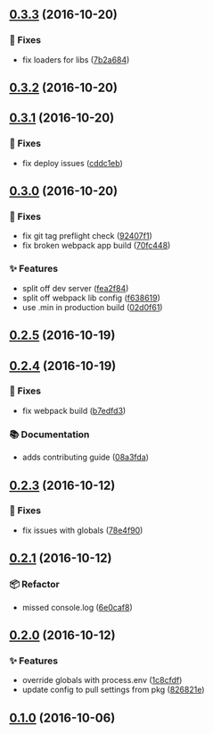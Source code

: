 ## [0.3.3](https://github.com/nci-gdc/buildjs}/compare/v0.3.2...0.3.3) (2016-10-20)

### :bug: Fixes

- fix loaders for libs ([7b2a684](https://github.com/nci-gdc/buildjs/commit/7b2a68414805c9c1e59256eb5a0e7f1b4a16d5a4))

## [0.3.2](https://github.com/nci-gdc/buildjs}/compare/v0.3.1...0.3.2) (2016-10-20)



## [0.3.1](https://github.com/nci-gdc/buildjs}/compare/v0.3.0...0.3.1) (2016-10-20)

### :bug: Fixes

- fix deploy issues ([cddc1eb](https://github.com/nci-gdc/buildjs/commit/cddc1ebfec1246c6e9e9d17725ee266b1db7a0de))

## [0.3.0](https://github.com/nci-gdc/buildjs}/compare/v0.2.5...0.3.0) (2016-10-20)

### :bug: Fixes

- fix git tag preflight check ([92407f1](https://github.com/nci-gdc/buildjs/commit/92407f195f569512e222bef7f874bc2c23538050))
- fix broken webpack app build ([70fc448](https://github.com/nci-gdc/buildjs/commit/70fc4489e643e388fa59b330a7a3918235e9fc83))

### :sparkles: Features

- split off dev server ([fea2f84](https://github.com/nci-gdc/buildjs/commit/fea2f84f7a4fbb31ff9d06ee9451e77921d02e3f))
- split off webpack lib config ([f638619](https://github.com/nci-gdc/buildjs/commit/f638619aa0200f1b6193e5690fa3e9f5faf3a74d))
- use .min in production build ([02d0f61](https://github.com/nci-gdc/buildjs/commit/02d0f61fee4c7fb0ed5c1edc101f5f5312f21446))

## [0.2.5](https://github.com/nci-gdc/buildjs}/compare/v0.2.4...0.2.5) (2016-10-19)



## [0.2.4](https://github.com/nci-gdc/buildjs}/compare/v0.2.3...0.2.4) (2016-10-19)

### :bug: Fixes

- fix webpack build ([b7edfd3](https://github.com/nci-gdc/buildjs/commit/b7edfd3e32e52a575102dfb31d743a313c3b5ead))

### :books: Documentation

- adds contributing guide ([08a3fda](https://github.com/nci-gdc/buildjs/commit/08a3fda4523f3770e83261ca8918d7722a5bc60c))

## [0.2.3](https://github.com/nci-gdc/buildjs}/compare/v0.2.1...0.2.3) (2016-10-12)

### :bug: Fixes

- fix issues with globals ([78e4f90](https://github.com/nci-gdc/buildjs/commit/78e4f9044ba786054c1d7d04b30c0f518287ea39))

## [0.2.1](https://github.com/nci-gdc/buildjs}/compare/v0.2.0...0.2.1) (2016-10-12)

### :package: Refactor

- missed console.log ([6e0caf8](https://github.com/nci-gdc/buildjs/commit/6e0caf85f930190046075f3a32942cb8cb90d267))

## [0.2.0](https://github.com/nci-gdc/buildjs}/compare/v0.1.0...0.2.0) (2016-10-12)

### :sparkles: Features

- override globals with process.env ([1c8cfdf](https://github.com/nci-gdc/buildjs/commit/1c8cfdf74dbf700555251e053846eb453fee1f9b))
- update config to pull settings from pkg ([826821e](https://github.com/nci-gdc/buildjs/commit/826821ea8e0415980163db4086486bedd0f2dc28))

## [0.1.0](https://github.com/nci-gdc/buildjs}/compare/3692ca68f9952cfeb8de561fdbe50bd48553675c...0.1.0) (2016-10-06)



